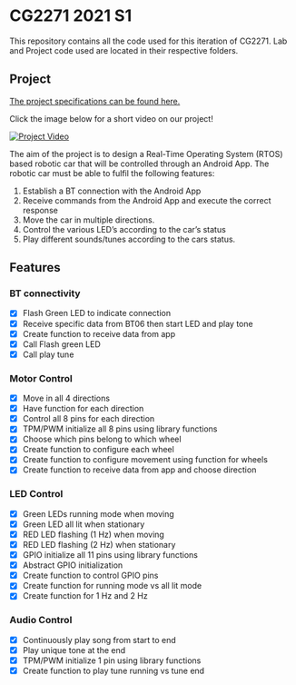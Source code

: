 # CG2271 2021 S1

This repository contains all the code used for this iteration of CG2271. Lab and Project code used are located in their respective folders. 

## Project

[The project specifications can be found here.](https://github.com/R-Ramana/CG2271/blob/master/Project/Documents/Project%20Specifications_AY2021SEM1.pdf)

Click the image below for a short video on our project!

[![Project Video](https://img.youtube.com/vi/o-zYY2m2vNM/0.jpg)](https://www.youtube.com/watch?v=o-zYY2m2vNM)

The aim of the project is to design a Real-Time Operating System (RTOS) based robotic car that will be controlled through an Android App. The robotic car must be able to fulfil the following features:

1. Establish a BT connection with the Android App
2. Receive commands from the Android App and execute the correct response
3. Move the car in multiple directions.
4. Control the various LED’s according to the car’s status
5. Play different sounds/tunes according to the cars status.

## Features
### BT connectivity
- [x] Flash Green LED to indicate connection
- [x] Receive specific data from BT06 then start LED and play tone
- [X] Create function to receive data from app
- [X] Call Flash green LED
- [X] Call play tune

### Motor Control
- [x] Move in all 4 directions
- [x] Have function for each direction
- [x] Control all 8 pins for each direction
- [x] TPM/PWM initialize all 8 pins using library functions
- [X] Choose which pins belong to which wheel
- [X] Create function to configure each wheel
- [X] Create function to configure movement using function for wheels
- [X] Create function to receive data from app and choose direction

### LED Control
- [x] Green LEDs running mode when moving
- [x] Green LED all lit when stationary
- [x] RED LED flashing (1 Hz) when moving
- [x] RED LED flashing (2 Hz) when stationary
- [x] GPIO initialize all 11 pins using library functions
- [X] Abstract GPIO initialization
- [X] Create function to control GPIO pins
- [X] Create function for running mode vs all lit mode
- [X] Create function for 1 Hz and 2 Hz

### Audio Control
- [x] Continuously play song from start to end
- [x] Play unique tone at the end
- [x] TPM/PWM initialize 1 pin using library functions
- [X] Create function to play tune running vs tune end
